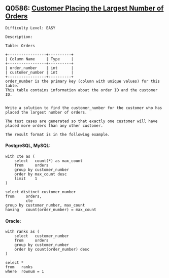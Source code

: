 ## Q0586: [Customer Placing the Largest Number of Orders](https://leetcode.com/problems/customer-placing-the-largest-number-of-orders/)

```
Difficulty Level: EASY
```

```
Description:

Table: Orders

+-----------------+----------+
| Column Name     | Type     |
+-----------------+----------+
| order_number    | int      |
| customer_number | int      |
+-----------------+----------+
order_number is the primary key (column with unique values) for this table.
This table contains information about the order ID and the customer ID.
 

Write a solution to find the customer_number for the customer who has placed the largest number of orders.

The test cases are generated so that exactly one customer will have placed more orders than any other customer.

The result format is in the following example.
```

#### PostgreSQL, MySQL:

```
with cte as (
    select   count(*) as max_count
    from     orders
    group by customer_number
    order by max_count desc
    limit    1
)

select distinct customer_number
from     orders,
         cte
group by customer_number, max_count
having   count(order_number) = max_count
```

#### Oracle:

```
with ranks as (
    select   customer_number
    from     orders
    group by customer_number
    order by count(order_number) desc
)

select *
from   ranks
where  rownum = 1
```